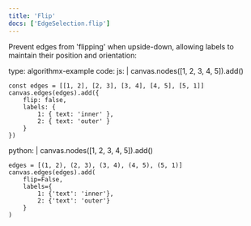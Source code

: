 ```yaml
---
title: 'Flip'
docs: ['EdgeSelection.flip']
---
```


Prevent edges from 'flipping' when upside-down, allowing labels to maintain their position and orientation:

<data type='yaml'>
type: algorithmx-example
code:
  js: |
    canvas.nodes([1, 2, 3, 4, 5]).add()
    
    const edges = [[1, 2], [2, 3], [3, 4], [4, 5], [5, 1]]
    canvas.edges(edges).add({
        flip: false,
        labels: {
            1: { text: 'inner' },
            2: { text: 'outer' }
        }
    })
  python: |
    canvas.nodes([1, 2, 3, 4, 5]).add()
    
    edges = [(1, 2), (2, 3), (3, 4), (4, 5), (5, 1)]
    canvas.edges(edges).add(
        flip=False,
        labels={
            1: {'text': 'inner'},
            2: {'text': 'outer'}
        }
    )
</data>
